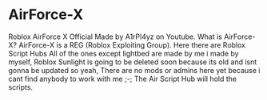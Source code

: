 # AirForce-X
Roblox AirForce X Official 
Made by A1rPl4yz on Youtube.
What is AirForce-X? AirForce-X is a REG (Roblox Exploiting Group). Here there are Roblox Script Hubs All of the ones except lightbed are made by me i made by myself, Roblox Sunlight is going to be deleted soon because its old and isnt gonna be updated so yeah, There are no mods or admins here yet because i cant find anybody to work with me ;-; The Air Script Hub will hold the scripts.








































